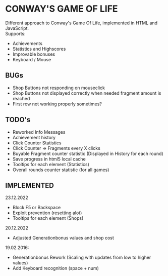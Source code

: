 # CONWAY'S GAME OF LIFE

Different approach to Conway's Game Of Life, implemented in HTML and JavaScript.  
Supports:

* Achievements
* Statistics and Highscores
* Improvable bonuses
* Keyboard / Mouse


## BUGs

* Shop Buttons not responding on mouseclick
* Shop Buttons not displayed correctly when needed fragment amount is reached
* First row not working properly sometimes?


## TODO's

* Reworked Info Messages
* Achievement history
* Click Counter Statistics
* Click Counter => Fragments every X clicks
* Buyable Fragment counter statistic (Displayed in History for each round)
* Save progress in html5 local cache
* Tooltips for each element (Statistics)
* Overall rounds counter statistic (for all games)


## IMPLEMENTED
23.12.2022
* Block F5 or Backspace
* Exploit prevention (resetting alot)
* Tooltips for each element (Shops)

20.12.2022
* Adjusted Generationbonus values and shop cost

19.02.2016:
* Generationbonus Rework (Scaling with updates from low to higher values)
* Add Keyboard recognition (space + num)

